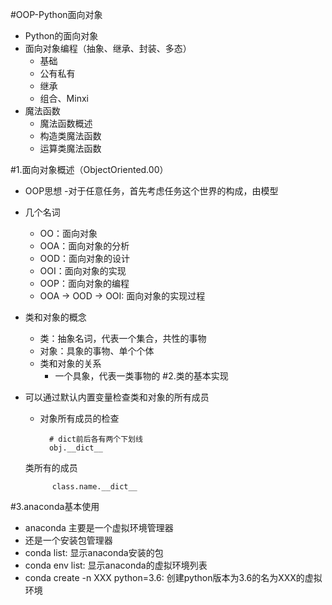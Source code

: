 #OOP-Python面向对象
- Python的面向对象
- 面向对象编程（抽象、继承、封装、多态）
    - 基础
    - 公有私有
    - 继承
    - 组合、Minxi
- 魔法函数
    - 魔法函数概述
    - 构造类魔法函数
    - 运算类魔法函数
    
#1.面向对象概述（ObjectOriented.00）
- OOP思想
    -对于任意任务，首先考虑任务这个世界的构成，由模型
- 几个名词
    - OO：面向对象
    - OOA：面向对象的分析
    - OOD：面向对象的设计
    - OOI：面向对象的实现
    - OOP：面向对象的编程
    - OOA -> OOD -> OOI: 面向对象的实现过程
- 类和对象的概念
    - 类：抽象名词，代表一个集合，共性的事物
    - 对象：具象的事物、单个个体
    - 类和对象的关系
        - 一个具象，代表一类事物的
#2.类的基本实现
- 可以通过默认内置变量检查类和对象的所有成员
    - 对象所有成员的检查
    
            # dict前后各有两个下划线
            obj.__dict__
    类所有的成员
    
            class.name.__dict__
#3.anaconda基本使用
- anaconda 主要是一个虚拟环境管理器
- 还是一个安装包管理器
- conda list: 显示anaconda安装的包
- conda env list: 显示anaconda的虚拟环境列表
- conda create -n XXX python=3.6: 创建python版本为3.6的名为XXX的虚拟环境